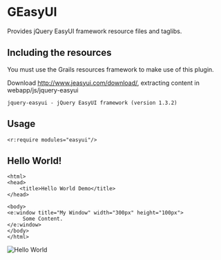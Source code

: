 GEasyUI
=======

Provides jQuery EasyUI framework resource files and taglibs.

Including the resources
------------------------

You must use the Grails resources framework to make use of this plugin.

Download http://www.jeasyui.com/download/, extracting content in webapp/js/jquery-easyui

    jquery-easyui - jQuery EasyUI framework (version 1.3.2)

Usage
-----

    <r:require modules="easyui"/>
    
Hello World!
------------
  
    <html>
    <head>
        <title>Hello World Demo</title>        
    </head>

    <body>
    <e:window title="My Window" width="300px" height="100px">
         Some Content.
    </e:window>
    </body>
    </html>
    
![Hello World](https://jquery-easyui.googlecode.com/svn/trunk/share/tutorial/window/win1_1.png)

